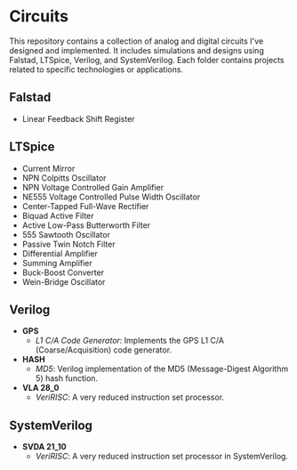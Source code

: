 # Circuits
This repository contains a collection of analog and digital circuits I've designed and implemented. It includes simulations and designs using Falstad, LTSpice, Verilog, and SystemVerilog. Each folder contains projects related to specific technologies or applications.

## Falstad
- Linear Feedback Shift Register

## LTSpice
- Current Mirror
- NPN Colpitts Oscillator
- NPN Voltage Controlled Gain Amplifier
- NE555 Voltage Controlled Pulse Width Oscillator
- Center-Tapped Full-Wave Rectifier
- Biquad Active Filter
- Active Low-Pass Butterworth Filter
- 555 Sawtooth Oscillator
- Passive Twin Notch Filter
- Differential Amplifier
- Summing Amplifier
- Buck-Boost Converter
- Wein-Bridge Oscillator

## Verilog
- **GPS**
  - *L1 C/A Code Generator*: Implements the GPS L1 C/A (Coarse/Acquisition) code generator.
- **HASH**
  - *MD5*: Verilog implementation of the MD5 (Message-Digest Algorithm 5) hash function.
- **VLA 28_0**
  - *VeriRISC*: A very reduced instruction set processor.

## SystemVerilog
- **SVDA 21_10**
  - *VeriRISC*: A very reduced instruction set processor in SystemVerilog.
